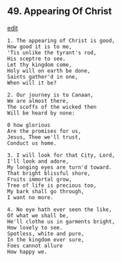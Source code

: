 
## 49.  Appearing Of Christ
[edit](https://docs.google.com/document/d/1g5yxP2tcUy1bTFGVAs8pOyzP3ve0fNV6/edit?mode=html)



    1. The appearing of Christ is good,
    How good it is to me,
    'Tis unlike the tyrant's rod,
    His sceptre to see.
    Let thy kingdom come,
    Holy will on earth be done,
    Saints gather'd in one,
    When will it be?

    2. Our journey is to Canaan,
    We are almost there,
    The scoffs of the wicked then
    Will be heard by none:

    0 how glorious
    Are the promises for us,
    Jesus, Thee we'll trust,
    Conduct us home.

    3. I will look for that City, Lord,
    I'll look and adore,
    My longing eyes are turn'd toward.
    That bright blissful shore,
    Fruits immortal grow,
    Tree of life is precious too,
    My bark shall go through,
    I want no more.

    4. No eye hath ever seen the like,
    Of what we shall be,
    He'll clothe us in garments bright,
    How lovely to see.
    Spotless, white and pure,
    In the kingdom ever sure,
    Foes cannot allure
    How happy we.
